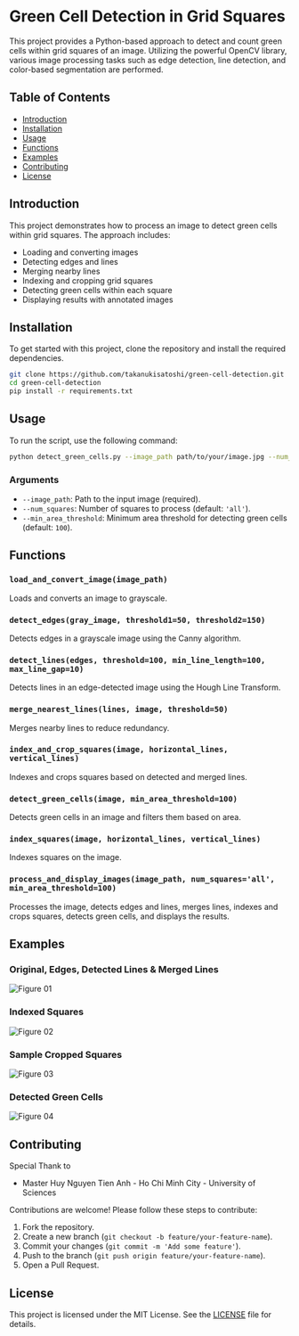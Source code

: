 # Green Cell Detection in Grid Squares

This project provides a Python-based approach to detect and count green cells within grid squares of an image. Utilizing the powerful OpenCV library, various image processing tasks such as edge detection, line detection, and color-based segmentation are performed.

## Table of Contents

- [Introduction](#introduction)
- [Installation](#installation)
- [Usage](#usage)
- [Functions](#functions)
- [Examples](#examples)
- [Contributing](#contributing)
- [License](#license)

## Introduction

This project demonstrates how to process an image to detect green cells within grid squares. The approach includes:
- Loading and converting images
- Detecting edges and lines
- Merging nearby lines
- Indexing and cropping grid squares
- Detecting green cells within each square
- Displaying results with annotated images

## Installation

To get started with this project, clone the repository and install the required dependencies.

```bash
git clone https://github.com/takanukisatoshi/green-cell-detection.git
cd green-cell-detection
pip install -r requirements.txt
```

## Usage

To run the script, use the following command:

```bash
python detect_green_cells.py --image_path path/to/your/image.jpg --num_squares all --min_area_threshold 100
```

### Arguments

- `--image_path`: Path to the input image (required).
- `--num_squares`: Number of squares to process (default: `'all'`).
- `--min_area_threshold`: Minimum area threshold for detecting green cells (default: `100`).

## Functions

### `load_and_convert_image(image_path)`

Loads and converts an image to grayscale.

### `detect_edges(gray_image, threshold1=50, threshold2=150)`

Detects edges in a grayscale image using the Canny algorithm.

### `detect_lines(edges, threshold=100, min_line_length=100, max_line_gap=10)`

Detects lines in an edge-detected image using the Hough Line Transform.

### `merge_nearest_lines(lines, image, threshold=50)`

Merges nearby lines to reduce redundancy.

### `index_and_crop_squares(image, horizontal_lines, vertical_lines)`

Indexes and crops squares based on detected and merged lines.

### `detect_green_cells(image, min_area_threshold=100)`

Detects green cells in an image and filters them based on area.

### `index_squares(image, horizontal_lines, vertical_lines)`

Indexes squares on the image.

### `process_and_display_images(image_path, num_squares='all', min_area_threshold=100)`

Processes the image, detects edges and lines, merges lines, indexes and crops squares, detects green cells, and displays the results.

## Examples

### Original, Edges, Detected Lines & Merged Lines
![Figure 01](examples/figure_01.png)

### Indexed Squares
![Figure 02](examples/figure_02.png)

### Sample Cropped Squares
![Figure 03](examples/figure_03.png)

### Detected Green Cells
![Figure 04](examples/figure_04.png)

## Contributing

Special Thank to 
- Master Huy Nguyen Tien Anh - Ho Chi Minh City - University of Sciences 

Contributions are welcome! Please follow these steps to contribute:

1. Fork the repository.
2. Create a new branch (`git checkout -b feature/your-feature-name`).
3. Commit your changes (`git commit -m 'Add some feature'`).
4. Push to the branch (`git push origin feature/your-feature-name`).
5. Open a Pull Request.

## License

This project is licensed under the MIT License. See the [LICENSE](LICENSE) file for details.
